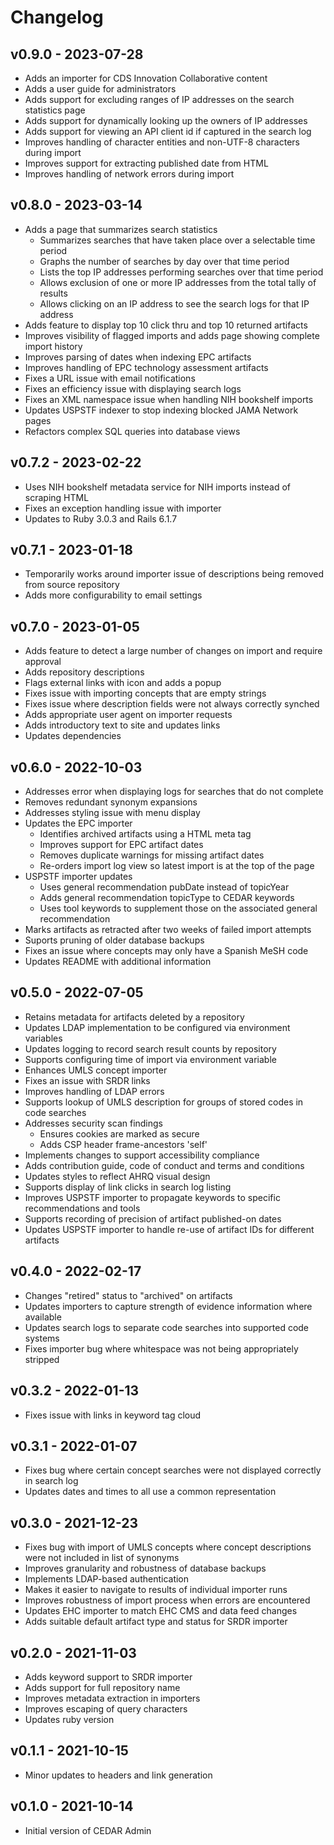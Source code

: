 # Changelog

## v0.9.0 - 2023-07-28

* Adds an importer for CDS Innovation Collaborative content
* Adds a user guide for administrators
* Adds support for excluding ranges of IP addresses on the search statistics page
* Adds support for dynamically looking up the owners of IP addresses
* Adds support for viewing an API client id if captured in the search log
* Improves handling of character entities and non-UTF-8 characters during import
* Improves support for extracting published date from HTML
* Improves handling of network errors during import

## v0.8.0 - 2023-03-14

* Adds a page that summarizes search statistics
    - Summarizes searches that have taken place over a selectable time period
    - Graphs the number of searches by day over that time period
    - Lists the top IP addresses performing searches over that time period
    - Allows exclusion of one or more IP addresses from the total tally of results
    - Allows clicking on an IP address to see the search logs for that IP address
* Adds feature to display top 10 click thru and top 10 returned artifacts
* Improves visibility of flagged imports and adds page showing complete import history
* Improves parsing of dates when indexing EPC artifacts
* Improves handling of EPC technology assessment artifacts
* Fixes a URL issue with email notifications
* Fixes an efficiency issue with displaying search logs
* Fixes an XML namespace issue when handling NIH bookshelf imports
* Updates USPSTF indexer to stop indexing blocked JAMA Network pages
* Refactors complex SQL queries into database views

## v0.7.2 - 2023-02-22

* Uses NIH bookshelf metadata service for NIH imports instead of scraping HTML
* Fixes an exception handling issue with importer
* Updates to Ruby 3.0.3 and Rails 6.1.7

## v0.7.1 - 2023-01-18

* Temporarily works around importer issue of descriptions being removed from source repository
* Adds more configurability to email settings

## v0.7.0 - 2023-01-05

* Adds feature to detect a large number of changes on import and require approval
* Adds repository descriptions
* Flags external links with icon and adds a popup
* Fixes issue with importing concepts that are empty strings
* Fixes issue where description fields were not always correctly synched
* Adds appropriate user agent on importer requests
* Adds introductory text to site and updates links
* Updates dependencies

## v0.6.0 - 2022-10-03

* Addresses error when displaying logs for searches that do not complete
* Removes redundant synonym expansions
* Addresses styling issue with menu display
* Updates the EPC importer
    - Identifies archived artifacts using a HTML meta tag
    - Improves support for EPC artifact dates
    - Removes duplicate warnings for missing artifact dates
    - Re-orders import log view so latest import is at the top of the page
* USPSTF importer updates
    - Uses general recommendation pubDate instead of topicYear
    - Adds general recommendation topicType to CEDAR keywords
    - Uses tool keywords to supplement those on the associated general recommendation
* Marks artifacts as retracted after two weeks of failed import attempts
* Suports pruning of older database backups
* Fixes an issue where concepts may only have a Spanish MeSH code
* Updates README with additional information

## v0.5.0 - 2022-07-05

* Retains metadata for artifacts deleted by a repository
* Updates LDAP implementation to be configured via environment variables
* Updates logging to record search result counts by repository
* Supports configuring time of import via environment variable
* Enhances UMLS concept importer
* Fixes an issue with SRDR links
* Improves handling of LDAP errors
* Supports lookup of UMLS description for groups of stored codes in code searches
* Addresses security scan findings
    - Ensures cookies are marked as secure
    - Adds CSP header frame-ancestors 'self'
* Implements changes to support accessibility compliance
* Adds contribution guide, code of conduct and terms and conditions
* Updates styles to reflect AHRQ visual design
* Supports display of link clicks in search log listing
* Improves USPSTF importer to propagate keywords to specific recommendations and tools
* Supports recording of precision of artifact published-on dates
* Updates USPSTF importer to handle re-use of artifact IDs for different artifacts

## v0.4.0 - 2022-02-17

* Changes "retired" status to "archived" on artifacts
* Updates importers to capture strength of evidence information where available
* Updates search logs to separate code searches into supported code systems
* Fixes importer bug where whitespace was not being appropriately stripped

## v0.3.2 - 2022-01-13

* Fixes issue with links in keyword tag cloud

## v0.3.1 - 2022-01-07

* Fixes bug where certain concept searches were not displayed correctly in search log
* Updates dates and times to all use a common representation

## v0.3.0 - 2021-12-23

* Fixes bug with import of UMLS concepts where concept descriptions were not included in list of synonyms
* Improves granularity and robustness of database backups
* Implements LDAP-based authentication
* Makes it easier to navigate to results of individual importer runs
* Improves robustness of import process when errors are encountered
* Updates EHC importer to match EHC CMS and data feed changes
* Adds suitable default artifact type and status for SRDR importer

## v0.2.0 - 2021-11-03

* Adds keyword support to SRDR importer
* Adds support for full repository name
* Improves metadata extraction in importers
* Improves escaping of query characters
* Updates ruby version

## v0.1.1 - 2021-10-15

* Minor updates to headers and link generation

## v0.1.0 - 2021-10-14

* Initial version of CEDAR Admin
